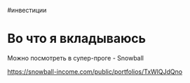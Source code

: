#инвестиции 

# Во что я вкладываюсь

Можно посмотреть в супер-проге - Snowball

https://snowball-income.com/public/portfolios/TxWlQJdQno